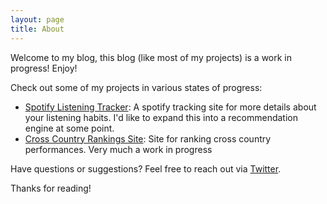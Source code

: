 ```yaml
---
layout: page
title: About
---
```


<p class="message">
  Welcome to my blog, this blog (like most of my projects) is a work in progress! Enjoy!
</p>

Check out some of my projects in various states of progress:

- [Spotify Listening Tracker](https://music.rsbd.us): A spotify tracking site for more details about your listening habits. I'd like to expand this into a recommendation engine at some point.
- [Cross Country Rankings Site](https://rankings.rsbd.us): Site for ranking cross country performances. Very much a work in progress

Have questions or suggestions? Feel free to reach out via [Twitter](https://twitter.com/SeanKane942).

Thanks for reading!
